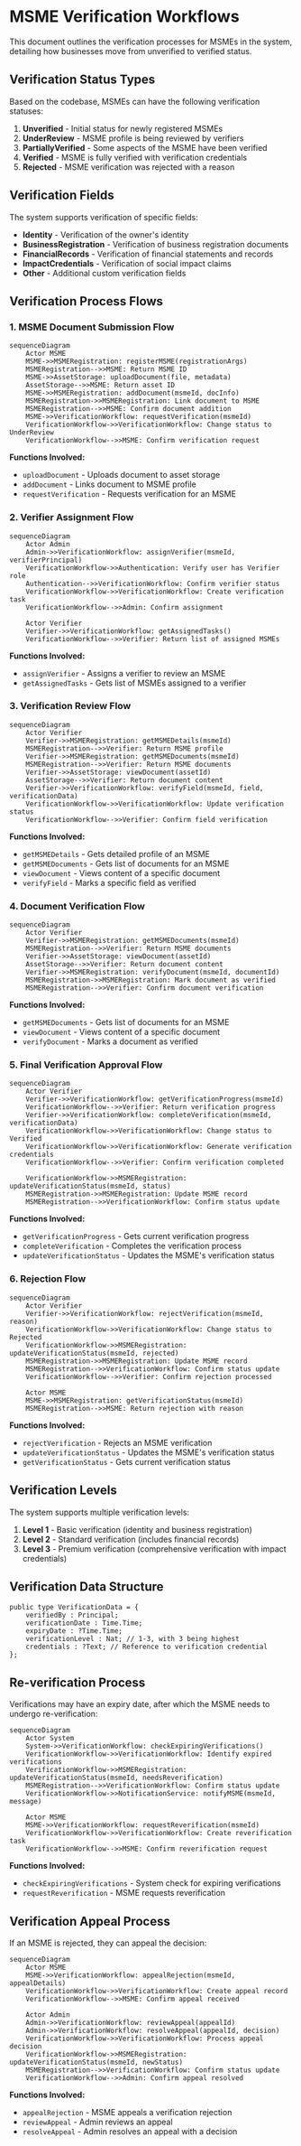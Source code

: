 # MSME Verification Workflows

This document outlines the verification processes for MSMEs in the system, detailing how businesses move from unverified to verified status.

## Verification Status Types

Based on the codebase, MSMEs can have the following verification statuses:

1. **Unverified** - Initial status for newly registered MSMEs
2. **UnderReview** - MSME profile is being reviewed by verifiers
3. **PartiallyVerified** - Some aspects of the MSME have been verified
4. **Verified** - MSME is fully verified with verification credentials
5. **Rejected** - MSME verification was rejected with a reason

## Verification Fields

The system supports verification of specific fields:
- **Identity** - Verification of the owner's identity
- **BusinessRegistration** - Verification of business registration documents
- **FinancialRecords** - Verification of financial statements and records
- **ImpactCredentials** - Verification of social impact claims
- **Other** - Additional custom verification fields

## Verification Process Flows

### 1. MSME Document Submission Flow

```mermaid
sequenceDiagram
    Actor MSME
    MSME->>MSMERegistration: registerMSME(registrationArgs)
    MSMERegistration-->>MSME: Return MSME ID
    MSME->>AssetStorage: uploadDocument(file, metadata)
    AssetStorage-->>MSME: Return asset ID
    MSME->>MSMERegistration: addDocument(msmeId, docInfo)
    MSMERegistration->>MSMERegistration: Link document to MSME
    MSMERegistration-->>MSME: Confirm document addition
    MSME->>VerificationWorkflow: requestVerification(msmeId)
    VerificationWorkflow->>VerificationWorkflow: Change status to UnderReview
    VerificationWorkflow-->>MSME: Confirm verification request
```

**Functions Involved:**
- `uploadDocument` - Uploads document to asset storage
- `addDocument` - Links document to MSME profile
- `requestVerification` - Requests verification for an MSME

### 2. Verifier Assignment Flow

```mermaid
sequenceDiagram
    Actor Admin
    Admin->>VerificationWorkflow: assignVerifier(msmeId, verifierPrincipal)
    VerificationWorkflow->>Authentication: Verify user has Verifier role
    Authentication-->>VerificationWorkflow: Confirm verifier status
    VerificationWorkflow->>VerificationWorkflow: Create verification task
    VerificationWorkflow-->>Admin: Confirm assignment
    
    Actor Verifier
    Verifier->>VerificationWorkflow: getAssignedTasks()
    VerificationWorkflow-->>Verifier: Return list of assigned MSMEs
```

**Functions Involved:**
- `assignVerifier` - Assigns a verifier to review an MSME
- `getAssignedTasks` - Gets list of MSMEs assigned to a verifier

### 3. Verification Review Flow

```mermaid
sequenceDiagram
    Actor Verifier
    Verifier->>MSMERegistration: getMSMEDetails(msmeId)
    MSMERegistration-->>Verifier: Return MSME profile
    Verifier->>MSMERegistration: getMSMEDocuments(msmeId)
    MSMERegistration-->>Verifier: Return MSME documents
    Verifier->>AssetStorage: viewDocument(assetId)
    AssetStorage-->>Verifier: Return document content
    Verifier->>VerificationWorkflow: verifyField(msmeId, field, verificationData)
    VerificationWorkflow->>VerificationWorkflow: Update verification status
    VerificationWorkflow-->>Verifier: Confirm field verification
```

**Functions Involved:**
- `getMSMEDetails` - Gets detailed profile of an MSME
- `getMSMEDocuments` - Gets list of documents for an MSME
- `viewDocument` - Views content of a specific document
- `verifyField` - Marks a specific field as verified

### 4. Document Verification Flow

```mermaid
sequenceDiagram
    Actor Verifier
    Verifier->>MSMERegistration: getMSMEDocuments(msmeId)
    MSMERegistration-->>Verifier: Return MSME documents
    Verifier->>AssetStorage: viewDocument(assetId)
    AssetStorage-->>Verifier: Return document content
    Verifier->>MSMERegistration: verifyDocument(msmeId, documentId)
    MSMERegistration->>MSMERegistration: Mark document as verified
    MSMERegistration-->>Verifier: Confirm document verification
```

**Functions Involved:**
- `getMSMEDocuments` - Gets list of documents for an MSME
- `viewDocument` - Views content of a specific document
- `verifyDocument` - Marks a document as verified

### 5. Final Verification Approval Flow

```mermaid
sequenceDiagram
    Actor Verifier
    Verifier->>VerificationWorkflow: getVerificationProgress(msmeId)
    VerificationWorkflow-->>Verifier: Return verification progress
    Verifier->>VerificationWorkflow: completeVerification(msmeId, verificationData)
    VerificationWorkflow->>VerificationWorkflow: Change status to Verified
    VerificationWorkflow->>VerificationWorkflow: Generate verification credentials
    VerificationWorkflow-->>Verifier: Confirm verification completed
    
    VerificationWorkflow->>MSMERegistration: updateVerificationStatus(msmeId, status)
    MSMERegistration->>MSMERegistration: Update MSME record
    MSMERegistration-->>VerificationWorkflow: Confirm status update
```

**Functions Involved:**
- `getVerificationProgress` - Gets current verification progress
- `completeVerification` - Completes the verification process
- `updateVerificationStatus` - Updates the MSME's verification status

### 6. Rejection Flow

```mermaid
sequenceDiagram
    Actor Verifier
    Verifier->>VerificationWorkflow: rejectVerification(msmeId, reason)
    VerificationWorkflow->>VerificationWorkflow: Change status to Rejected
    VerificationWorkflow->>MSMERegistration: updateVerificationStatus(msmeId, rejected)
    MSMERegistration->>MSMERegistration: Update MSME record
    MSMERegistration-->>VerificationWorkflow: Confirm status update
    VerificationWorkflow-->>Verifier: Confirm rejection processed
    
    Actor MSME
    MSME->>MSMERegistration: getVerificationStatus(msmeId)
    MSMERegistration-->>MSME: Return rejection with reason
```

**Functions Involved:**
- `rejectVerification` - Rejects an MSME verification
- `updateVerificationStatus` - Updates the MSME's verification status
- `getVerificationStatus` - Gets current verification status

## Verification Levels

The system supports multiple verification levels:

1. **Level 1** - Basic verification (identity and business registration)
2. **Level 2** - Standard verification (includes financial records)
3. **Level 3** - Premium verification (comprehensive verification with impact credentials)

## Verification Data Structure

```motoko
public type VerificationData = {
    verifiedBy : Principal;
    verificationDate : Time.Time;
    expiryDate : ?Time.Time;
    verificationLevel : Nat; // 1-3, with 3 being highest
    credentials : ?Text; // Reference to verification credential
};
```

## Re-verification Process

Verifications may have an expiry date, after which the MSME needs to undergo re-verification:

```mermaid
sequenceDiagram
    Actor System
    System->>VerificationWorkflow: checkExpiringVerifications()
    VerificationWorkflow->>VerificationWorkflow: Identify expired verifications
    VerificationWorkflow->>MSMERegistration: updateVerificationStatus(msmeId, needsReverification)
    MSMERegistration-->>VerificationWorkflow: Confirm status update
    VerificationWorkflow->>NotificationService: notifyMSME(msmeId, message)
    
    Actor MSME
    MSME->>VerificationWorkflow: requestReverification(msmeId)
    VerificationWorkflow->>VerificationWorkflow: Create reverification task
    VerificationWorkflow-->>MSME: Confirm reverification request
```

**Functions Involved:**
- `checkExpiringVerifications` - System check for expiring verifications
- `requestReverification` - MSME requests reverification

## Verification Appeal Process

If an MSME is rejected, they can appeal the decision:

```mermaid
sequenceDiagram
    Actor MSME
    MSME->>VerificationWorkflow: appealRejection(msmeId, appealDetails)
    VerificationWorkflow->>VerificationWorkflow: Create appeal record
    VerificationWorkflow-->>MSME: Confirm appeal received
    
    Actor Admin
    Admin->>VerificationWorkflow: reviewAppeal(appealId)
    Admin->>VerificationWorkflow: resolveAppeal(appealId, decision)
    VerificationWorkflow->>VerificationWorkflow: Process appeal decision
    VerificationWorkflow->>MSMERegistration: updateVerificationStatus(msmeId, newStatus)
    MSMERegistration-->>VerificationWorkflow: Confirm status update
    VerificationWorkflow-->>Admin: Confirm appeal resolved
```

**Functions Involved:**
- `appealRejection` - MSME appeals a verification rejection
- `reviewAppeal` - Admin reviews an appeal
- `resolveAppeal` - Admin resolves an appeal with a decision 